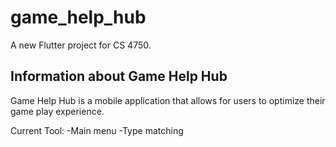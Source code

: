 # game_help_hub

A new Flutter project for CS 4750. 

## Information about Game Help Hub 

Game Help Hub is a mobile application that allows for users 
to optimize their game play experience. 

Current Tool: 
-Main menu
-Type matching 

